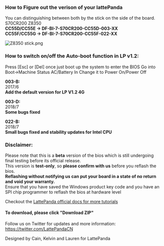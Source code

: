
  


### How to Figure out the verison of your lattePanda
You can distinguishing between both by the stick on the side of the board.  
S70CR200 Z8350   
**CC55D/CC55E -> DF-BI-7-S70CR200-CC55D-003-XX  
CC55F/CC55G -> DF-BI-7-S70CR200-CC55F-022-XX**  

![Z8350 stick.png](http://www.lattepanda.com/wp-content/uploads/2017/06/QQ图片20170608174921.png)
### How to switch on/off the Auto-boot function in LP v1.2:
Press [Esc] or [Del] once just boot up the system to enter the BIOS
Go into Boot->Machine Status AC/Battery In
Change it to Power On/Power Off

**003-B:**  
2017/6   
**Add the default version for LP V1.2 4G**  

**003-D:**                     
2018/7  
**Some bugs fixed** 

**022-B:**  
2018/7   
**Small bugs fixed and stability updates for Intel CPU**
  
### Disclaimer:   

Please note that this is a **beta** version of the bios which is still undergoing final testing before its official release.  
This version is **test-only**, so **please confirm with us** before you reflash the bios.  
**Reflashing without notifying us can put your board in a state of no return and void your warranty.**  
Ensure that you have saved the Windows product key code and you have an SPI chip programmer to reflash the bios at hardware level  


Checkout the [LattePanda official docs for more tutorials](http://www.lattepanda.com/docs) 

#### To download, please click "Download ZIP"

Follow us on Twitter for updates and more information: https://twitter.com/LattePandaCN

Designed by Cain, Kelvin and Lauren for LattePanda
